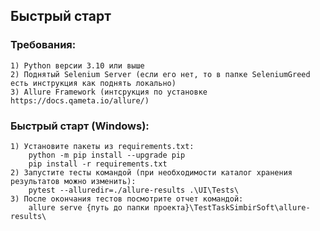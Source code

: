 ## Быстрый старт

### Требования:
    1) Python версии 3.10 или выше
    2) Поднятый Selenium Server (если его нет, то в папке SeleniumGreed есть инструкция как поднять локально)
    3) Allure Framework (интсрукция по установке https://docs.qameta.io/allure/)

### Быстрый старт (Windows):
    1) Установите пакеты из requirements.txt:
        python -m pip install --upgrade pip
        pip install -r requirements.txt
    2) Запустите тесты командой (при необходимости каталог хранения результатов можно изменить): 
        pytest --alluredir=./allure-results .\UI\Tests\
    3) После окончания тестов посмотрите отчет командой:
        allure serve {путь до папки проекта}\TestTaskSimbirSoft\allure-results\